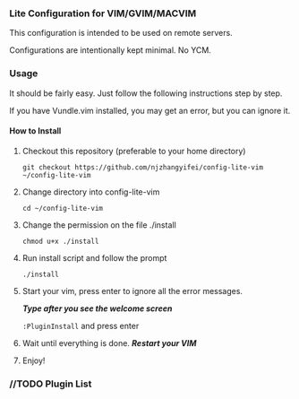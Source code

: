 ### Lite Configuration for VIM/GVIM/MACVIM

This configuration is intended to be used on remote servers.

Configurations are intentionally kept minimal. No YCM.

### Usage
It should be fairly easy. Just follow the following instructions step by step.

If you have Vundle.vim installed, you may get an error, but you can ignore it.

#### How to Install
1. Checkout this repository (preferable to your home directory)
    
    `git checkout https://github.com/njzhangyifei/config-lite-vim ~/config-lite-vim`

2. Change directory into config-lite-vim
    
    `cd ~/config-lite-vim`

3. Change the permission on the file ./install

    `chmod u+x ./install`

4. Run install script and follow the prompt

    `./install`

5. Start your vim, press enter to ignore all the error messages.

   ***Type after you see the welcome screen***

    `:PluginInstall` and press enter

6. Wait until everything is done. ***Restart your VIM***

7. Enjoy!


### //TODO Plugin List
